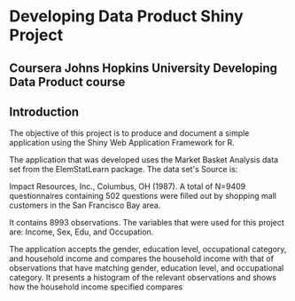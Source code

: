 # Developing Data Product Shiny Project

## Coursera Johns Hopkins University Developing Data Product course

## Introduction

The objective of this project is to produce and document a simple application using the Shiny Web Application Framework for R.

The application that was developed uses the Market Basket Analysis data set from the ElemStatLearn package.  The data set's Source is:

Impact Resources, Inc., Columbus, OH (1987). A total of N=9409 questionnaires containing 502 questions were filled out by shopping mall customers in the San Francisco Bay area.

It contains 8993 observations.  The variables that were used for this project are: Income, Sex, Edu, and Occupation.  

The application accepts the gender, education level, occupational category, and household income and compares the household income with that of observations that have matching gender, education level, and occupational category.  It presents a histogram of the relevant observations and shows how the household income specified compares  
